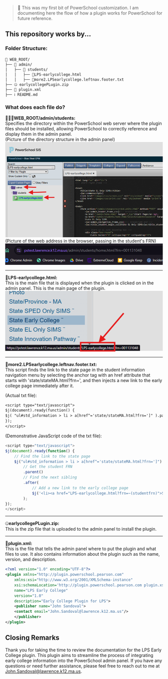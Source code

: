 > 📌 This was my first bit of PowerSchool customization. I am documenting here the flow of how a plugin works for PowerSchool for future reference.

## This repository works by...

### Folder Structure:
```
📂 WEB_ROOT/
├── 📂 admin/
│   ├── 📂 students/
│   │   ├── 📝LPS-earlycollege.html
│   │   ├── 📝more2.LPSearlycollege.leftnav.footer.txt
├── 🤐 earlycollegePLugin.zip
├── 📶 plugin.xml
├── ℹ️ README.md
```

### What does each file do?

📂📂📂**WEB_ROOT/admin/students:** 
<br/>
Specifies the directory within the PowerSchool web server where the plugin files should be installed, allowing PowerSchool to correctly reference and display them in the admin panel.
<br/>
(Picture of the directory structure in the admin panel)
![alt text](images/image-1.png)
<br/>
(Picture of the web address in the browser, passing in the student's FRN)
![alt text](images/image.png)

<hr/>

📝**LPS-earlycollege.html:** 
<br/>
This is the main file that is displayed when the plugin is clicked on in the admin panel. This is the main page of the plugin.
![alt text](images/image-2.png)

<hr/>

📝**more2.LPSearlycollege.leftnav.footer.txt:** 
<br/>
This script finds the link to the state page in the student information navigation menu by selecting the anchor tag with an href attribute that starts with 'state/stateMA.html?frn=', and then injects a new link to the early college page immediately after it.

(Actual txt file):
```txt
<script type="text/javascript">
$j(document).ready(function() {
$j( "ul#std_information > li > a[href^='state/stateMA.html?frn=']" ).parent().after($j('<li ><a href="LPS-earlycollege.html?frn=~(studentfrn)">STATE EARLY COLLEGE &tilde;</a></li>'));
});
</script>
```
(Demonstrative JavaScript code of the txt file):
```javascript
<script type="text/javascript">
$j(document).ready(function() {
    // Find the link to the state page
    $j("ul#std_information > li > a[href^='state/stateMA.html?frn=']") 
        // Get the student FRN
        .parent()
        // Find the next sibling
        .after(
            // Add a new link to the early college page
            $j('<li><a href="LPS-earlycollege.html?frn=~(studentfrn)">STATE EARLY COLLEGE &tilde;</a></li>')
        );
});
</script>
```

<hr/>

🤐**earlycollegePLugin.zip:** 
<br/>
This is the zip file that is uploaded to the admin panel to install the plugin.

<hr/>

📶**plugin.xml:** 
<br/>
This is the file that tells the admin panel where to put the plugin and what files to use. It also contains information about the plugin such as the name, version, and description.

```xml
<?xml version="1.0" encoding="UTF-8"?> 
<plugin xmlns="http://plugin.powerschool.pearson.com"
    xmlns:xsi="http://www.w3.org/2001/XMLSchema-instance"
    xsi:schemaLocation='http://plugin.powerschool.pearson.com plugin.xsd'
    name="LPS Early College"
    version="1.0"
    description="Early College Plugin for LPS">
    <publisher name="John Sandoval">
    <contact email="John.Sandoval@lawrence.k12.ma.us"/>
    </publisher>
</plugin>
```

## Closing Remarks

Thank you for taking the time to review the documentation for the LPS Early College plugin. This plugin aims to streamline the process of integrating early college information into the PowerSchool admin panel. If you have any questions or need further assistance, please feel free to reach out to me at John.Sandoval@lawrence.k12.ma.us.